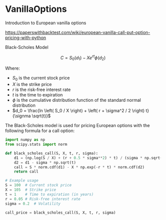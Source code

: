 # VanillaOptions
Introduction to European vanilla options

https://paperswithbacktest.com/wiki/european-vanilla-call-put-option-pricing-with-python

Black-Scholes Model

```math
C = S_0 \left( d_1 \right) - X e^{rt} \phi \left( d_2 \right)
```

Where:

* $`S_0`$ is the current stock price
* $`X`$ is the strike price
* $`r`$ is the risk-free interest rate
* $`t`$ is the time to expiration
* $`\phi`$ is the cumulative distribution function of the standard normal distribution
* $`d_0 = \frac{ln \left( S_0 / X \right) + \left( r + \sigma^2 / 2  \right) t}{\signma \sqrt(t)}`$ 

The Black-Scholes model is used for pricing European options with the following formula for a call option:

```python
import numpy as np
from scipy.stats import norm

def black_scholes_call(S, X, t, r, sigma):
    d1 = (np.log(S / X) + (r + 0.5 * sigma**2) * t) / (sigma * np.sqrt(t))
    d2 = d1 - sigma * np.sqrt(t)
    call = S * norm.cdf(d1) - X * np.exp(-r * t) * norm.cdf(d2)
    return call

# Example usage
S = 100  # Current stock price
X = 105  # Strike price
t = 1    # Time to expiration (in years)
r = 0.05 # Risk-free interest rate
sigma = 0.2  # Volatility

call_price = black_scholes_call(S, X, t, r, sigma)
```
